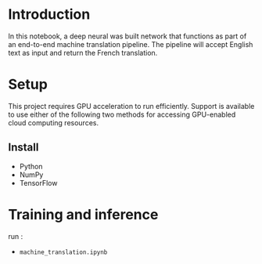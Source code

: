 # Introduction
In this notebook, a deep neural was built  network that functions as part of an end-to-end machine translation pipeline. The pipeline will accept English text as input and return the French translation.

# Setup

This project requires GPU acceleration to run efficiently. Support is available to use either of the following two methods for accessing GPU-enabled cloud computing resources.

## Install
- Python
- NumPy
- TensorFlow

# Training and inference
  run :
  - `machine_translation.ipynb`

